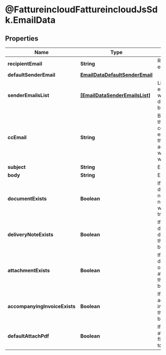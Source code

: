 # @FattureincloudFattureincloudJsSdk.EmailData

## Properties

Name | Type | Description | Notes
------------ | ------------- | ------------- | -------------
**recipientEmail** | **String** | Recipient&#39;s email | 
**defaultSenderEmail** | [**EmailDataDefaultSenderEmail**](EmailDataDefaultSenderEmail.md) |  | 
**senderEmailsList** | [**[EmailDataSenderEmailsList]**](EmailDataSenderEmailsList.md) | List of all emails from which the document can be sent | 
**ccEmail** | **String** | By default is the logged company email. This is the email address to which a copy will be sent. | 
**subject** | **String** | Email subject | 
**body** | **String** | Email body | 
**documentExists** | **Boolean** | If the document is not a delivery note, this flag will be set to true | 
**deliveryNoteExists** | **Boolean** | If the document is a delivery note, this flag will be set to true | 
**attachmentExists** | **Boolean** | If the document has one or more attachments, this flag will be set to true | 
**accompanyingInvoiceExists** | **Boolean** | If an accompanying invoice exists, this flag will be set to true | 
**defaultAttachPdf** | **Boolean** | If a pdf is attached, this flag will be set to true | 


